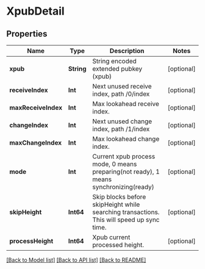# XpubDetail

## Properties
Name | Type | Description | Notes
------------ | ------------- | ------------- | -------------
**xpub** | **String** | String encoded extended pubkey (xpub) | [optional] 
**receiveIndex** | **Int** | Next unused receive index, path /0/index | [optional] 
**maxReceiveIndex** | **Int** | Max lookahead receive index. | [optional] 
**changeIndex** | **Int** | Next unused change index, path /1/index | [optional] 
**maxChangeIndex** | **Int** | Max lookahead change index. | [optional] 
**mode** | **Int** | Current xpub process mode, 0 means preparing(not ready), 1 means synchronizing(ready) | [optional] 
**skipHeight** | **Int64** | Skip blocks before skipHeight while searching transactions. This will speed up sync time. | [optional] 
**processHeight** | **Int64** | Xpub current processed height. | [optional] 

[[Back to Model list]](../README.md#documentation-for-models) [[Back to API list]](../README.md#documentation-for-api-endpoints) [[Back to README]](../README.md)


